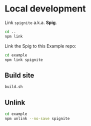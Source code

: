 # Local development

Link `spignite` a.k.a. **Spig**.

```sh
cd ..
npm link
```

Link the Spig to this Example repo:

```sh
cd example
npm link spignite
```

## Build site

```sh
build.sh
```

## Unlink

```sh
cd example
npm unlink --no-save spignite
```
